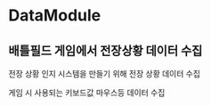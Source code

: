 # DataModule
## 배틀필드 게임에서 전장상황 데이터 수집

전장 상황 인지 시스템을 만들기 위해 전장 상황 데이터 수집

게임 시 사용되는 키보드값 마우스등 데이터 수집

